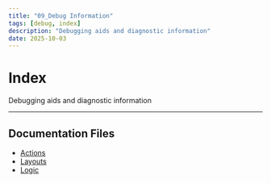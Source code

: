 ```yaml
---
title: "09_Debug Information"
tags: [debug, index]
description: "Debugging aids and diagnostic information"
date: 2025-10-03
---
```


# Index

Debugging aids and diagnostic information

---

## Documentation Files

- [Actions](debug/actions)
- [Layouts](debug/layouts)
- [Logic](debug/logic)
